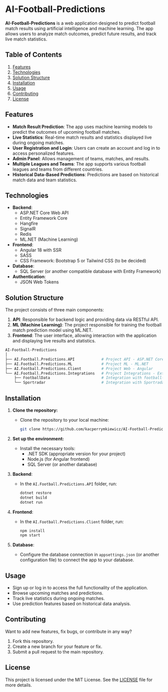# AI-Football-Predictions

**AI-Football-Predictions** is a web application designed to predict football match results using artificial intelligence and machine learning. The app allows users to analyze match outcomes, predict future results, and track live match statistics.

## Table of Contents

1. [Features](#features)
2. [Technologies](#technologies)
3. [Solution Structure](#solution-structure)
4. [Installation](#installation)
5. [Usage](#usage)
6. [Contributing](#contributing)
7. [License](#license)

## Features

- **Match Result Prediction**: The app uses machine learning models to predict the outcomes of upcoming football matches.
- **Live Statistics**: Real-time match results and statistics displayed live during ongoing matches.
- **User Registration and Login**: Users can create an account and log in to access personalized features.
- **Admin Panel**: Allows management of teams, matches, and results.
- **Multiple Leagues and Teams**: The app supports various football leagues and teams from different countries.
- **Historical Data-Based Predictions**: Predictions are based on historical match data and team statistics.

## Technologies

- **Backend**: 
  - ASP.NET Core Web API
  - Entity Framework Core
  - Hangfire
  - SignalR
  - Redis
  - ML.NET (Machine Learning)
- **Frontend**: 
  - Angular 18 with SSR
  - SASS
  - CSS Framework: Bootstrap 5 or Tailwind CSS (to be decided)
- **Database**: 
  - SQL Server (or another compatible database with Entity Framework)
- **Authentication**: 
  - JSON Web Tokens
  
## Solution Structure

The project consists of three main components:

1. **API**: Responsible for backend logic and providing data via RESTful API.
2. **ML (Machine Learning)**: The project responsible for training the football match prediction model using ML.NET.
3. **Frontend**: The user interface, allowing interaction with the application and displaying live results and statistics.
```bash
AI-Football-Predictions
│
├── AI.Football.Predictions.API            # Project API - ASP.NET Core Web API
├── AI.Football.Predictions.ML             # Project ML - ML.NET
├── AI.Football.Predictions.Client         # Project Web - Angular
└── AI.Football.Predictions.Integrations   # Project Integrations - External API integrations
    ├── FootballData                       # Integration with football-data.org
    └── Sportradar                         # Integration with Sportradar
```

## Installation

1. **Clone the repository:**
   - Clone the repository to your local machine:
     ```bash
     git clone https://github.com/kacperrymkiewicz/AI-Football-Predictions.git
     ```

2. **Set up the environment:**
   - Install the necessary tools:
     - .NET SDK (appropriate version for your project)
     - Node.js (for Angular frontend)
     - SQL Server (or another database)

3. **Backend**:
   - In the `AI.Football.Predictions.API` folder, run:
     ```bash
     dotnet restore
     dotnet build
     dotnet run
     ```

4. **Frontend**:
   - In the `AI.Football.Predictions.Client` folder, run:
     ```bash
     npm install
     npm start
     ```

5. **Database**:
   - Configure the database connection in `appsettings.json` (or another configuration file) to connect the app to your database.

## Usage

- Sign up or log in to access the full functionality of the application.
- Browse upcoming matches and predictions.
- Track live statistics during ongoing matches.
- Use prediction features based on historical data analysis.

## Contributing

Want to add new features, fix bugs, or contribute in any way?

1. Fork this repository.
2. Create a new branch for your feature or fix.
3. Submit a pull request to the main repository.

## License

This project is licensed under the MIT License. See the [LICENSE](LICENSE) file for more details.
